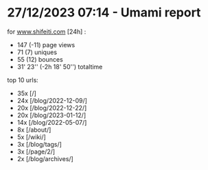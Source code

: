 # 27/12/2023 07:14 - Umami report
for www.shifeiti.com [24h] :

 - 147 (-11) page views
 - 71 (7) uniques
 - 55 (12) bounces
 - 31' 23'' (-2h 18' 50'') totaltime


top 10 urls:
 - 35x [/]
 - 24x [/blog/2022-12-09/]
 - 20x [/blog/2022-12-22/]
 - 20x [/blog/2023-01-12/]
 - 14x [/blog/2022-05-07/]
 - 8x [/about/]
 - 5x [/wiki/]
 - 3x [/blog/tags/]
 - 3x [/page/2/]
 - 2x [/blog/archives/]


